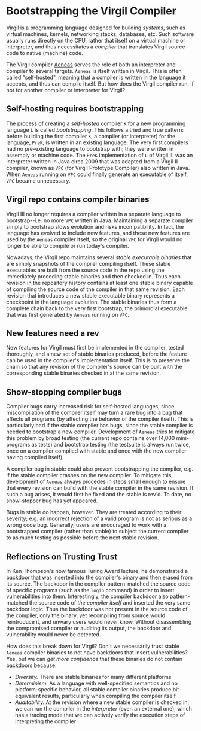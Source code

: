 # Bootstrapping the Virgil Compiler #

Virgil is a programming language designed for building *systems*, such as virtual machines, kernels, networking stacks, databases, etc.
Such software usually runs directly on the CPU, rather that itself on a virtual machine or interpreter, and thus necessitates a *compiler* that translates Virgil source code to native (machine) code.

The Virgil compiler [Aeneas](aeneas/src/) serves the role of both an interpreter and compiler to several targets.
`Aeneas` is itself written in Virgil.
This is often called "self-hosted", meaning that a compiler is written in the language it accepts, and thus can compile itself.
But how does the Virgil compiler run, if not for another compiler or interpreter for Virgil?

## Self-hosting requires bootstrapping ##

The process of creating a *self-hosted* compiler `K` for a new programming language `L` is called *bootstrapping*.
This follows a tried and true pattern: before building the first compiler `K`, a compiler (or interpreter) for the language, `PreK`, is written in an existing language.
The very first compilers had no pre-existing language to bootstrap with; they were written in assembly or machine code.
The `PreK` implementation of `L` of Virgil III was an interpreter written in Java circa 2009 that was adapted from a Virgil II compiler, known as `VPC` (for Virgil Prototype Compiler) also written in Java.
When `Aeneas` running on `VPC` could finally generate an executable of itself, `VPC` became unnecessary.

## Virgil repo contains compiler binaries ##

Virgil III no longer requires a compiler written in a separate language to bootstrap--i.e. no more `VPC` written in Java.
Maintaining a separate compiler simply to bootstrap slows evolution and risks incompatibility.
In fact, the language has evolved to include new features, and these new features are used by the `Aeneas` compiler itself, so the original `VPC` for Virgil would no longer be able to compile or run today's compiler.

Nowadays, the Virgil repo maintains several *stable executable binaries* that are simply snapshots of the compiler compiling itself.
These stable executables are built from the source code in the repo using the immediately preceding stable binaries and then checked in.
Thus each revision in the repository history contains at least one stable binary capable of compiling the source code of the compiler in that same revision.
Each revision that introduces a new stable executable binary represents a checkpoint in the language evolution.
The stable binaries thus form a complete chain back to the very first bootstrap, the primordial executable that was first generated by `Aeneas` running on `VPC`.

## New features need a rev ##

New features for Virgil must first be implemented in the compiler, tested thoroughly, and a new set of stable binaries produced, before the feature can be used in the compiler's implementation itself.
This is to preserve the chain so that any revision of the compiler's source can be built with the corresponding stable binaries checked in at the same revision.

## Show-stopping compiler bugs ##

Compiler bugs carry increased risk for self-hosted languages, since miscompilation of the compiler itself may turn a rare bug into a bug that affects all programs (by affecting the behavior of the compiler itself).
This is particularly bad if the stable compiler has bugs, since the stable compiler is needed to bootstrap a new compiler.
Development of `Aeneas` tries to mitigate this problem by broad testing (the current repo contains over 14,000 mini-programs as tests) and bootstrap testing (the testsuite is always run twice, once on a compiler compiled with stable and once with the new compiler having compiled itself).

A compiler bug in stable could also prevent bootstrapping the compiler, e.g. if the stable compiler crashes on the new compiler.
To mitigate this, development of `Aeneas` always procedes in steps small enough to ensure that every revision can build with the stable compiler in the same revision.
If such a bug arises, it would first be fixed and the stable is rev'd.
To date, no show-stopper bug has yet appeared.

Bugs in stable do happen, however.
They are treated according to their severity; e.g. an incorrect rejection of a valid program is not as serious as a wrong code bug.
Generally, users are encouraged to work with a bootstrapped compiler (rather than stable) to subject the current compiler to as much testing as possible before the next stable revision.

## Reflections on Trusting Trust ##

In Ken Thompson's now famous Turing Award lecture, he demonstrated a backdoor that was inserted into the compiler's binary and then erased from its source.
The backdoor in the compiler pattern-matched the source code of specific programs (such as the `login` command) in order to insert vulnerabilities into them.
Interestingly, the compiler backdoor also pattern-matched the source code of *the compiler itself* and inserted the very same backdoor logic.
Thus the backdoor was not present in the source code of the compiler, only the binary, yet recompiling from source would reintroduce it, and unwary users would never know.
Without disassembling the compromised compiler or auditing its output, the backdoor and vulnerability would never be detected.

How does this break down for Virgil?
Don't we necessarily trust stable `Aeneas` compiler binaries to not have backdoors that insert vulnerabilities?
Yes, but we can *get more confidence* that these binaries do not contain backdoors because:

* _Diversity._ There are stable binaries for many different platforms
* _Determinism._ As a language with well-specified semantics and no platform-specific behavior, all stable compiler binaries produce bit-equivalent results, particularly when compiling the compiler itself
* _Auditability._ At the revision where a new stable compiler is checked in, we can run the compiler in the *interpreter* (even an external one), which has a tracing mode that we can actively verify the execution steps of interpreting the compiler

